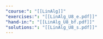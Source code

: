 ```yaml
---
"course:": "[[LinAlg]]"
"exercises:": "[[LinAlg_U8_e.pdf]]"
"hand-in:": "[[LinAlg_U8_bf.pdf]]"
"solutions:": "[[LinAlg_U8_s.pdf]]"
---
```

